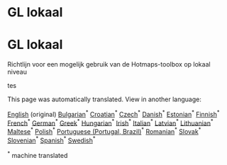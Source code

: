 <h1> <a class="anchor" id="gl-local" href="#gl-local"><i class="fa fa-link"></i></a> GL lokaal </h1><h1> <a class="anchor" id="gl-local" href="#gl-local"><i class="fa fa-link"></i></a> GL lokaal </h1><p> Richtlijn voor een mogelijk gebruik van de Hotmaps-toolbox op lokaal niveau </p><p> tes </p>
<!--- THIS IS A SUPER UNIQUE IDENTIFIER -->

This page was automatically translated. View in another language:

[English](../en/GL-local) (original) [Bulgarian](../bg/GL-local)<sup>\*</sup> [Croatian](../hr/GL-local)<sup>\*</sup> [Czech](../cs/GL-local)<sup>\*</sup> [Danish](../da/GL-local)<sup>\*</sup>  [Estonian](../et/GL-local)<sup>\*</sup> [Finnish](../fi/GL-local)<sup>\*</sup> [French](../fr/GL-local)<sup>\*</sup> [German](../de/GL-local)<sup>\*</sup> [Greek](../el/GL-local)<sup>\*</sup> [Hungarian](../hu/GL-local)<sup>\*</sup> [Irish](../ga/GL-local)<sup>\*</sup> [Italian](../it/GL-local)<sup>\*</sup> [Latvian](../lv/GL-local)<sup>\*</sup> [Lithuanian](../lt/GL-local)<sup>\*</sup> [Maltese](../mt/GL-local)<sup>\*</sup> [Polish](../pl/GL-local)<sup>\*</sup> [Portuguese (Portugal, Brazil)](../pt/GL-local)<sup>\*</sup> [Romanian](../ro/GL-local)<sup>\*</sup> [Slovak](../sk/GL-local)<sup>\*</sup> [Slovenian](../sl/GL-local)<sup>\*</sup> [Spanish](../es/GL-local)<sup>\*</sup> [Swedish](../sv/GL-local)<sup>\*</sup> 

<sup>\*</sup> machine translated
